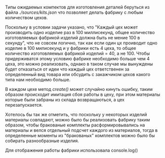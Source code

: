 Типы ожидаемых компектов для изготовления деталей беруться из файла *./sources/kits.json* что позволяет делать фабрику с любым количеством цехов.

Поскольку в условии задачи указано, что "Каждый цех может производить одно изделие раз в 100 миллисекунд, общее количество изготовляемых фабрикой изделий должна быть не мение 100 в секунду", что не совсем логично, так как если один цх проиводит одно изделие в 100 милисекунд и у фабрики есть 4 цеха, то общее количество изготовляемых фабрикой изделий = 40, а не 100. Чтобы придерживатся этому условию фабрике необходимо больше чем 4 цеха, это можно реализовать, однако в таком случае мы вынуждены будет отказаться от идеи что каждый цех ответственен за определенный вид товара или обсудить с закажчиком цехов какого типа нам необходимо больше.

В каждом цехе метод *create()* может случайно кинуть ошибку, таким образом происходит имитация сбоя работы в цеху, при этом материалы которые были забраны из склада возвращаються, а цех перезапускается.

Хотелось бы так же отметить, что поскольку у некоторых изделий материалы совпадают, можно было бы реализовать фабрику таким образом, чтобы бракованые комплекты расформировывались на материалы и велся отдельный подсчет каждого из материалов, тогда в определенные моменты из "бракованых" комплектов можно было бы собирать разнообразные изделия.

Для отображения работы фабрики использовала console.log()